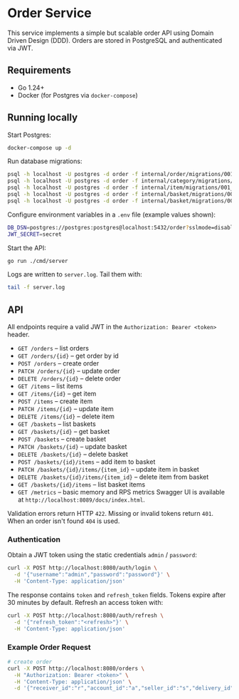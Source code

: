 # Order Service

This service implements a simple but scalable order API using Domain Driven Design (DDD). Orders are stored in PostgreSQL and authenticated via JWT.

## Requirements

- Go 1.24+
- Docker (for Postgres via `docker-compose`)

## Running locally

Start Postgres:

```bash
docker-compose up -d
```

Run database migrations:

```bash
psql -h localhost -U postgres -d order -f internal/order/migrations/001_create_orders.sql
psql -h localhost -U postgres -d order -f internal/category/migrations/001_create_categories.sql
psql -h localhost -U postgres -d order -f internal/item/migrations/001_create_items.sql
psql -h localhost -U postgres -d order -f internal/basket/migrations/001_create_baskets.sql
psql -h localhost -U postgres -d order -f internal/basket/migrations/002_create_basket_items.sql
```

Configure environment variables in a `.env` file (example values shown):

```bash
DB_DSN=postgres://postgres:postgres@localhost:5432/order?sslmode=disable
JWT_SECRET=secret
```

Start the API:

```bash
go run ./cmd/server
```

Logs are written to `server.log`. Tail them with:

```bash
tail -f server.log
```

## API

All endpoints require a valid JWT in the `Authorization: Bearer <token>` header.

- `GET /orders` – list orders
- `GET /orders/{id}` – get order by id
- `POST /orders` – create order
- `PATCH /orders/{id}` – update order
- `DELETE /orders/{id}` – delete order
- `GET /items` – list items
- `GET /items/{id}` – get item
- `POST /items` – create item
- `PATCH /items/{id}` – update item
- `DELETE /items/{id}` – delete item
- `GET /baskets` – list baskets
- `GET /baskets/{id}` – get basket
- `POST /baskets` – create basket
- `PATCH /baskets/{id}` – update basket
- `DELETE /baskets/{id}` – delete basket
- `POST /baskets/{id}/items` – add item to basket
- `PATCH /baskets/{id}/items/{item_id}` – update item in basket
- `DELETE /baskets/{id}/items/{item_id}` – delete item from basket
- `GET /baskets/{id}/items` – list basket items
- `GET /metrics` – basic memory and RPS metrics
Swagger UI is available at `http://localhost:8089/docs/index.html`.

Validation errors return HTTP `422`. Missing or invalid tokens return `401`. When an order isn't found `404` is used.

### Authentication

Obtain a JWT token using the static credentials `admin` / `password`:

```bash
curl -X POST http://localhost:8080/auth/login \
  -d '{"username":"admin","password":"password"}' \
  -H 'Content-Type: application/json'
```

The response contains `token` and `refresh_token` fields. Tokens expire after 30 minutes by default. Refresh an access token with:

```bash
curl -X POST http://localhost:8080/auth/refresh \
  -d '{"refresh_token":"<refresh>"}' \
  -H 'Content-Type: application/json'
```

### Example Order Request

```bash
# create order
curl -X POST http://localhost:8080/orders \
  -H "Authorization: Bearer <token>" \
  -H 'Content-Type: application/json' \
  -d '{"receiver_id":"r","account_id":"a","seller_id":"s","delivery_id":"d","basket_id":"b"}'
```
